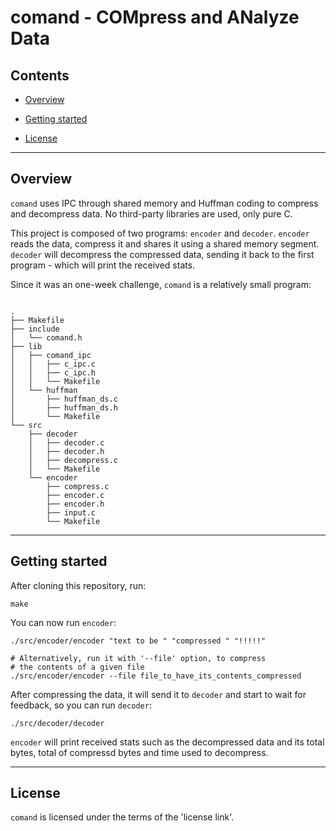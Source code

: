 # comand - COMpress and ANalyze Data

## Contents

- [Overview](#overview)

- [Getting started](#getting-started)

- [License](#license)

---

## Overview

`comand` uses IPC through shared memory and Huffman coding to compress and decompress data. No third-party libraries are used, only pure C.

This project is composed of two programs: `encoder` and `decoder`. `encoder` reads the data, compress it and shares it using a shared memory segment. `decoder` will decompress the compressed data, sending it back to the first program - which will print the received stats.

Since it was an one-week challenge, `comand` is a relatively small program:

```shell

.
├── Makefile
├── include
│   └── comand.h
├── lib
│   ├── comand_ipc
│   │   ├── c_ipc.c
│   │   ├── c_ipc.h
│   │   └── Makefile
│   └── huffman
│       ├── huffman_ds.c
│       ├── huffman_ds.h
│       └── Makefile
└── src
    ├── decoder
    │   ├── decoder.c
    │   ├── decoder.h
    │   ├── decompress.c
    │   └── Makefile
    └── encoder
        ├── compress.c
        ├── encoder.c
        ├── encoder.h
        ├── input.c
        └── Makefile

```

---

## Getting started

After cloning this repository, run:

```shell
make
```

You can now run `encoder`:

```shell
./src/encoder/encoder "text to be " "compressed " "!!!!!"

# Alternatively, run it with '--file' option, to compress
# the contents of a given file
./src/encoder/encoder --file file_to_have_its_contents_compressed
```


After compressing the data, it will send it to `decoder` and start to wait for feedback, so you can run `decoder`:

```shell
./src/decoder/decoder
```

`encoder` will print received stats such as the decompressed data and its total bytes, total of compressd bytes and time used to decompress.

---

## License

`comand` is licensed under the terms of the 'license link'.
